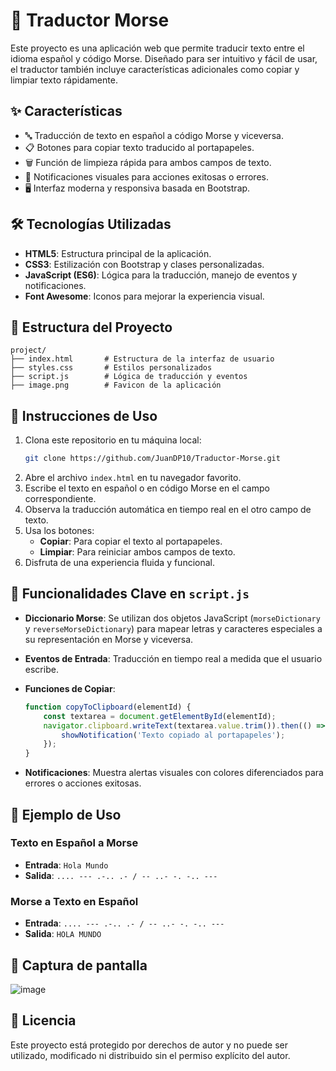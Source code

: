 # 📡 Traductor Morse

Este proyecto es una aplicación web que permite traducir texto entre el idioma español y código Morse. Diseñado para ser intuitivo y fácil de usar, el traductor también incluye características adicionales como copiar y limpiar texto rápidamente.

## ✨ Características

- 🔤 Traducción de texto en español a código Morse y viceversa.
- 📋 Botones para copiar texto traducido al portapapeles.
- 🗑️ Función de limpieza rápida para ambos campos de texto.
- 🔔 Notificaciones visuales para acciones exitosas o errores.
- 🖥️ Interfaz moderna y responsiva basada en Bootstrap.

## 🛠️ Tecnologías Utilizadas

- **HTML5**: Estructura principal de la aplicación.
- **CSS3**: Estilización con Bootstrap y clases personalizadas.
- **JavaScript (ES6)**: Lógica para la traducción, manejo de eventos y notificaciones.
- **Font Awesome**: Iconos para mejorar la experiencia visual.

## 📂 Estructura del Proyecto

```plaintext
project/
├── index.html       # Estructura de la interfaz de usuario
├── styles.css       # Estilos personalizados
├── script.js        # Lógica de traducción y eventos
├── image.png        # Favicon de la aplicación
```

## 🚀 Instrucciones de Uso

1. Clona este repositorio en tu máquina local:
   ```bash
   git clone https://github.com/JuanDP10/Traductor-Morse.git
   ```
2. Abre el archivo `index.html` en tu navegador favorito.
3. Escribe el texto en español o en código Morse en el campo correspondiente.
4. Observa la traducción automática en tiempo real en el otro campo de texto.
5. Usa los botones:
   - **Copiar**: Para copiar el texto al portapapeles.
   - **Limpiar**: Para reiniciar ambos campos de texto.
6. Disfruta de una experiencia fluida y funcional.

## 🔧 Funcionalidades Clave en `script.js`

- **Diccionario Morse**: 
  Se utilizan dos objetos JavaScript (`morseDictionary` y `reverseMorseDictionary`) para mapear letras y caracteres especiales a su representación en Morse y viceversa.

- **Eventos de Entrada**: 
  Traducción en tiempo real a medida que el usuario escribe.

- **Funciones de Copiar**:
  ```javascript
  function copyToClipboard(elementId) {
      const textarea = document.getElementById(elementId);
      navigator.clipboard.writeText(textarea.value.trim()).then(() => {
          showNotification('Texto copiado al portapapeles');
      });
  }
  ```

- **Notificaciones**:
  Muestra alertas visuales con colores diferenciados para errores o acciones exitosas.

## 📜 Ejemplo de Uso

### Texto en Español a Morse
- **Entrada**: `Hola Mundo`
- **Salida**: `.... --- .-.. .- / -- ..- -. -.. ---`

### Morse a Texto en Español
- **Entrada**: `.... --- .-.. .- / -- ..- -. -.. ---`
- **Salida**: `HOLA MUNDO`

## 📸 Captura de pantalla
![image](https://github.com/user-attachments/assets/cdc2fd3c-b0e1-449f-ba95-329fe8c8b4c2)


## 📜 Licencia

Este proyecto está protegido por derechos de autor y no puede ser utilizado, modificado ni distribuido sin el permiso explícito del autor.

